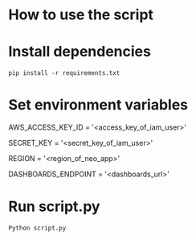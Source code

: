 # How to use the script
# Install dependencies
`pip install -r requirements.txt`

# Set environment variables
AWS_ACCESS_KEY_ID = '<access_key_of_iam_user>'

SECRET_KEY = '<secret_key_of_iam_user>'

REGION = '<region_of_neo_app>'

DASHBOARDS_ENDPOINT = '<dashboards_url>'

# Run script.py
`Python script.py`
